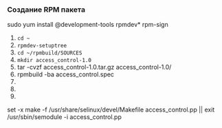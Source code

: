 ### Создание RPM пакета
sudo yum install @development-tools rpmdev* rpm-sign
1. `cd ~`
2. `rpmdev-setuptree`
3. `cd ~/rpmbuild/SOURCES`
4. `mkdir access_control-1.0`
5. tar -cvzf access_control-1.0.tar.gz access_control-1.0/
6. rpmbuild -ba access_control.spec
7. 
8. 
9. 
set -x
make -f /usr/share/selinux/devel/Makefile access_control.pp || exit
/usr/sbin/semodule -i access_control.pp

### 
